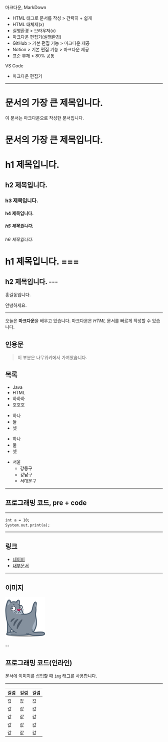 마크다운, MarkDown

- HTML 태그로 문서를 작성 > 간략히 + 쉽게
- HTML 대체제(x)
- 실행환경 > 브라우저(x)
- 마크다운 편집기(실행환경)
- GitHub > 기본 편집 기능 > 마크다운 제공
- Notion > 기본 편집 기능 > 마크다운 제공
- 표준 부재 > 80% 공통

VS Code

- 마크다운 편집기

---

# 문서의 가장 큰 제목입니다.

이 문서는 마크다운으로 작성한 문서입니다.

<h1>문서의 가장 큰 제목입니다.</h1>

# h1 제목입니다.

## h2 제목입니다.

### h3 제목입니다.

#### h4 제목입니다.

##### h5 제목입니다.

###### h6 제목입니다.

# h1 제목입니다. ===

## h2 제목입니다. ---

홍길동입니다.

안녕하세요.

---

오늘은 **마크다운**을 배우고 있습니다.
마크다운은 _HTML_ 문서를 빠르게 작성할 수 있습니다.

## 인용문

> 이 부분은 나무위키에서 가져왔습니다.

## 목록

- Java
- HTML
- 하하하
- 호호호

* 하나
* 둘
* 셋

- 하나
- 둘
- 셋

* 서울
  - 강동구
  - 강남구
  - 서대문구

---

## 프로그래밍 코드, pre + code

---

```
int a = 10;
System.out.print(a);
```

---

## 링크

- [네이버](http://naver.com)
- [내부문서](./ex35_selector.html)

---

## 이미지

![대체텍스트](./../html/images/catty01.png)

--

## 프로그래밍 코드(인라인)

문서에 이미지를 삽입할 때 `img` 태그를 사용합니다.

---

| 컬럼 | 컬럼 | 컬럼 |
| ---- | ---- | ---- |
| 값   | 값   | 값   |
| 값   | 값   | 값   |
| 값   | 값   | 값   |
| 값   | 값   | 값   |
| 값   | 값   | 값   |
